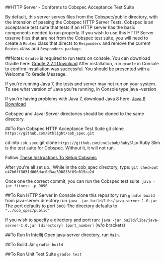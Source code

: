 ##HTTP Server - Conforms to Cobspec Acceptance Test Suite

By default, this server serves files from the Cobspec/public directory, 
with the intension of passing the Cobspec HTTP Server Tests. Cobspec is an 
acceptance test suite that tests if an HTTP server has the basic components 
needed to run properly. If you wish to use this HTTP Server toserve files 
that are not from the Cobspec test suite, you will need to create a 
`Routes` class that directs to `Responders` and remove the current 
`Routes` class and `Responders package`. 

##Notes:
`Gradle` is required to run tests on console.
You can download Gradle here: [Gradle 2.2.1 Download](https://services.gradle.org/distributions/gradle-2.2.1-all.zip)
After installation, run `gradle` in Console to confirm installation was successful.
You should be presented with a Welcome To Gradle Message.

If you're running Java 7, the tests and server may not run on your system.
To see what version of Java you're running, in Console type java -version

If you're having problems with Java 7, download Java 8 here:
[Java 8 Download](http://www.oracle.com/technetwork/java/javase/downloads/jre8-downloads-2133155.html)

Cobspec and Java-Server directories should be cloned to the same directory.

##To Run Cobspec HTTP Acceptance Test Suite
git clone `https://github.com/8thlight/cob_spec.git`

cd into `cob_spec`
git clone `https://github.com/unclebob/RubySlim`
Ruby Slim is the test suite for Cobspec. Without it, it will not run.

Follow [These Instructions To Setup Cobspec](https://github.com/8thlight/cob_spec)

After you're all set up..
While in the cob_spec directory, type:
`git checkout e47b6ff8051d006dac0d3aa590833f89e819ca2d`

Once one the correct commit, you can run the Cobspec test suite:
`java -jar fitness -p 9090`

##To Run HTTP Server In Console
clone this repository
run `gradle build` from java-server directory
run `java -jar build/libs/java-server-1.0.jar`
The port defaults to port `5000`
The directory defaults to `"../cob_spec/public"`

If you wish to specify a directory and port run:
`java -jar build/libs/java-server-1.0.jar [directory] [port_number]` (w/o brackets)

##To Run In Intellij
Open java-server directory, run `Main`.

##To Build Jar
`gradle build`

##To Run Unit Test Suite
`gradle test`
